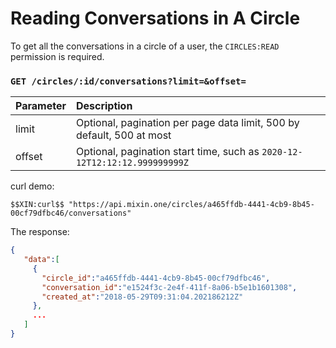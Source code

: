 # Reading Conversations in A Circle

To get all the conversations in a circle of a user, the `CIRCLES:READ` permission is required.

### `GET /circles/:id/conversations?limit=&offset=`

| Parameter | Description |
| :----- | :---- |
| limit | Optional, pagination per page data limit, 500 by default, 500 at most|
| offset | Optional, pagination start time, such as `2020-12-12T12:12:12.999999999Z` |

curl demo:

```
$$XIN:curl$$ "https://api.mixin.one/circles/a465ffdb-4441-4cb9-8b45-00cf79dfbc46/conversations"
```

The response:

```json
{
   "data":[
     {
       "circle_id":"a465ffdb-4441-4cb9-8b45-00cf79dfbc46",
       "conversation_id":"e1524f3c-2e4f-411f-8a06-b5e1b1601308",
       "created_at":"2018-05-29T09:31:04.202186212Z"
     },
     ...
   ]
}
```

